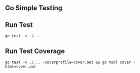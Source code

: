 ## Go Simple Testing

## Run Test

```
go test -v ./...
```

## Run Test Coverage

```
go test -v ./... -coverprofile=cover.out && go tool cover -html=cover.out
```
